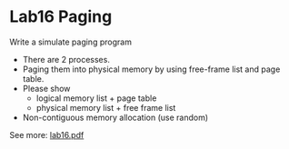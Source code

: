 # Lab16 Paging

Write a simulate paging program

+ There are 2 processes.
+ Paging them into physical memory by using free-frame list and page table.
+ Please show
    + logical memory list + page table
    + physical memory list + free frame list
+ Non-contiguous memory allocation (use random)

See more: [lab16.pdf](./lab16.pdf)
